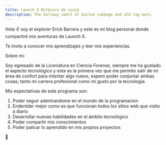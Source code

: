 ```yaml
---
title: Launch X Bitácora de viaje
description: The hallway smelt of boiled cabbage and old rag mats.
---
```


Hola ✌️  soy el explorer Erick Barrera y este es mi blog personal donde compartiré mis aventuras de Launch X.

Te invito a conocer mis aprendizajes y leer mis experiencias.

Sobre mi:

Soy egresado de la Liceniatura en Ciencia Forense, siempre me ha gustado el aspecto tecnológico y esta es la primera vez que me permito salir de mi área de confort para intentar algo nuevo, espero poder conjuntar ambas cosas; tanto mi carrera profesional como mi gusto por la tecnología.

Mis espectativas de este programa son:
1. Poder seguir adentrandome en el mundo de la programacion 
2. Endentder mejor como es que funcionan todos los sitios web que visito a diario
3. Desarrollar nuevas habilidades en el ámbito tecnológico
4. Poder compartir mis conocimientos
5. Poder palicar lo aprendido en mis propios proyectos  

🚀


